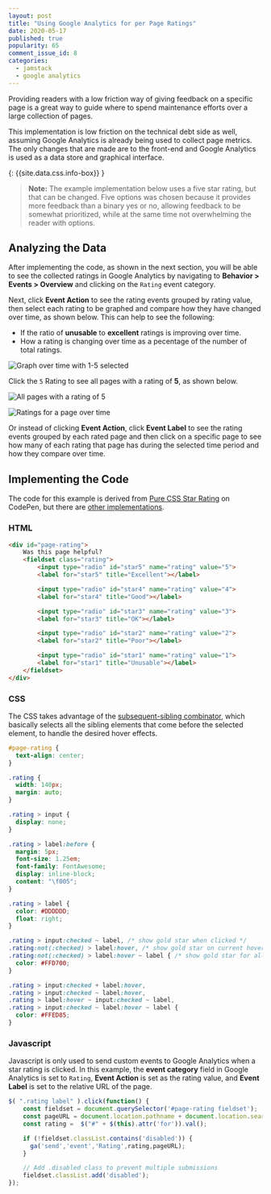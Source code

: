 ```yaml
---
layout: post
title: "Using Google Analytics for per Page Ratings"
date: 2020-05-17
published: true
popularity: 65
comment_issue_id: 8
categories:
  - jamstack
  - google analytics
---
```


Providing readers with a low friction way of giving feedback on a specific page
is a great way to guide where to spend maintenance efforts over a large
collection of pages.

This implementation is low friction on the technical debt side as well, assuming
Google Analytics is already being used to collect page metrics. The only changes
that are made are to the front-end and Google Analytics is used as a data store
and graphical interface.

{: {{site.data.css.info-box}} }
> **Note:** The example implementation below uses a five star rating, but that
  can be changed. Five options was chosen because it provides more feedback than
  a binary yes or no, allowing feedback to be somewhat prioritized, while at the
  same time not overwhelming the reader with options.

## Analyzing the Data

After implementing the code, as shown in the next section, you will be able to
see the collected ratings in Google Analytics by navigating to **Behavior >
Events > Overview** and clicking on the `Rating` event category.

Next, click **Event Action** to see the rating events grouped by rating value,
then select each rating to be graphed and compare how they have changed over
time, as shown below. This can help to see the following:

- If the ratio of **unusable** to **excellent** ratings is improving over time.
- How a rating is changing over time as a pecentage of the number of total
  ratings.

![Graph over time with 1-5 selected](/assets/images/posts/ratings-over-time.png)

Click the `5` Rating to see all pages with a rating of **5**, as shown below.

![All pages with a rating of 5](/assets/images/posts/pages-per-rating.png)

![Ratings for a page over time](/assets/images/posts/ratings-per-page.png)

Or instead of clicking **Event Action**, click **Event Label** to see the rating
events grouped by each rated page and then click on a specific page to see how
many of each rating that page has during the selected time period and how they
compare over time.

## Implementing the Code

The code for this example is derived from
[Pure CSS Star Rating](https://codepen.io/jamesbarnett/pen/vlpkh) on CodePen,
but there are [other implementations](https://css-tricks.com/five-methods-for-five-star-ratings/).

### HTML

```html
<div id="page-rating">
    Was this page helpful?
    <fieldset class="rating">
        <input type="radio" id="star5" name="rating" value="5">
        <label for="star5" title="Excellent"></label>

        <input type="radio" id="star4" name="rating" value="4">
        <label for="star4" title="Good"></label>

        <input type="radio" id="star3" name="rating" value="3">
        <label for="star3" title="OK"></label>

        <input type="radio" id="star2" name="rating" value="2">
        <label for="star2" title="Poor"></label>

        <input type="radio" id="star1" name="rating" value="1">
        <label for="star1" title="Unusable"></label>
    </fieldset>
</div>

```

### CSS

The CSS takes advantage of the [subsequent-sibling combinator](https://www.w3.org/TR/selectors-3/#general-sibling-combinators), which basically selects all the sibling elements that come before the selected
element, to handle the desired hover effects.

```css
#page-rating {
  text-align: center;
}

.rating {
  width: 140px;
  margin: auto;
}

.rating > input {
  display: none;
}

.rating > label:before {
  margin: 5px;
  font-size: 1.25em;
  font-family: FontAwesome;
  display: inline-block;
  content: "\f005";
}

.rating > label {
  color: #DDDDDD;
  float: right;
}

.rating > input:checked ~ label, /* show gold star when clicked */
.rating:not(:checked) > label:hover, /* show gold star on current hover */
.rating:not(:checked) > label:hover ~ label { /* show gold star for all previous */
  color: #FFD700;
}

.rating > input:checked + label:hover,
.rating > input:checked ~ label:hover,
.rating > label:hover ~ input:checked ~ label,
.rating > input:checked ~ label:hover ~ label {
  color: #FFED85;
}
```

### Javascript

Javascript is only used to send custom events to Google Analytics when a star
rating is clicked. In this example, the **event category** field in Google
Analytics is set to `Rating`, **Event Action** is set as the rating value, and
**Event Label** is set to the relative URL of the page.

```js
$( ".rating label" ).click(function() {
    const fieldset = document.querySelector('#page-rating fieldset');
    const pageURL = document.location.pathname + document.location.search;
    const rating =  $("#" + $(this).attr('for')).val();

    if (!fieldset.classList.contains('disabled')) {
      ga('send','event','Rating',rating,pageURL);
    }

    // Add .disabled class to prevent multiple submissions
    fieldset.classList.add('disabled');
});
```
